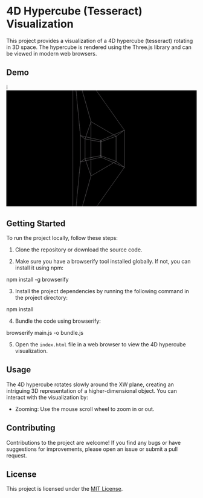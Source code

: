 # 4D Hypercube (Tesseract) Visualization

This project provides a visualization of a 4D hypercube (tesseract) rotating in 3D space. The hypercube is rendered using the Three.js library and can be viewed in modern web browsers.

## Demo
i![Hypercube GIF](hypercube.gif)

## Getting Started

To run the project locally, follow these steps:

1. Clone the repository or download the source code.

2. Make sure you have a browserify tool installed globally. If not, you can install it using npm:

npm install -g browserify

3. Install the project dependencies by running the following command in the project directory:

npm install

4. Bundle the code using browserify:

browserify main.js -o bundle.js

5. Open the `index.html` file in a web browser to view the 4D hypercube visualization.

## Usage

The 4D hypercube rotates slowly around the XW plane, creating an intriguing 3D representation of a higher-dimensional object. You can interact with the visualization by:

- Zooming: Use the mouse scroll wheel to zoom in or out.

## Contributing

Contributions to the project are welcome! If you find any bugs or have suggestions for improvements, please open an issue or submit a pull request.

## License

This project is licensed under the [MIT License](LICENSE).
